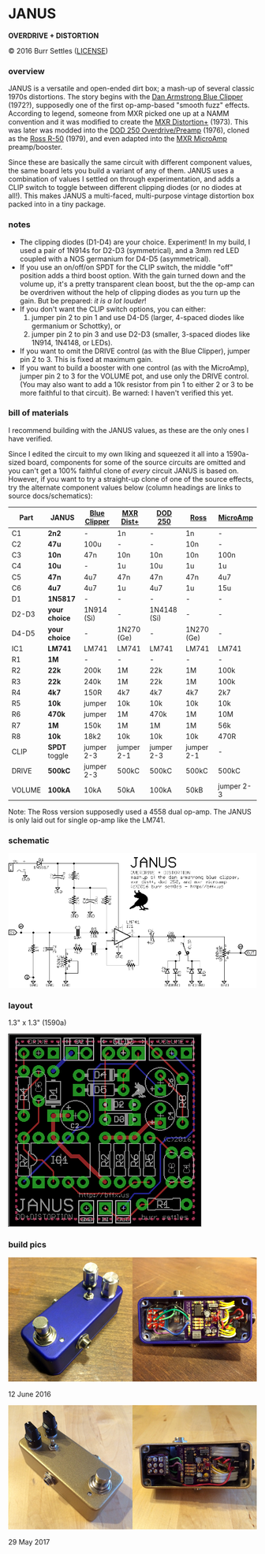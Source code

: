 # JANUS

**OVERDRIVE + DISTORTION**

© 2016 Burr Settles ([LICENSE](../../LICENSE.md))


### overview

JANUS is a versatile and open-ended dirt box; a mash-up of several classic 1970s distortions. The story begins with the [Dan Armstrong Blue Clipper](http://www.effectsdatabase.com/model/danarmstrong/blueclipper) (1972?), supposedly one of the first op-amp-based "smooth fuzz" effects. According to legend, someone from MXR picked one up at a NAMM convention and it was modified to create the [MXR Distortion+](https://en.wikipedia.org/wiki/MXR_Distortion_%2B) (1973). This was later was modded into the [DOD 250 Overdrive/Preamp](http://www.effectsdatabase.com/model/dod/first/250) (1976), cloned as the [Ross R-50](http://www.effectsdatabase.com/model/ross/r50) (1979), and even adapted into the [MXR MicroAmp](http://www.jimdunlop.com/product/m133-micro-amp) preamp/booster.

Since these are basically the same circuit with different component values, the same board lets you build a variant of any of them. JANUS uses a combination of values I settled on through experimentation, and adds a CLIP switch to toggle between different clipping diodes (or no diodes at all!). This makes JANUS a multi-faced, multi-purpose vintage distortion box packed into in a tiny package.


### notes

* The clipping diodes (D1-D4) are your choice. Experiment! In my build, I used a pair of 1N914s for D2-D3 (symmetrical), and a 3mm red LED coupled with a NOS germanium for D4-D5 (asymmetrical).
* If you use an on/off/on SPDT for the CLIP switch, the middle "off" position adds a third boost option. With the gain turned down and the volume up, it's a pretty transparent clean boost, but the the op-amp can be overdriven without the help of clipping diodes as you turn up the gain. But be prepared: _it is a lot louder_!
* If you don't want the CLIP switch options, you can either:
  1. jumper pin 2 to pin 1 and use D4-D5 (larger, 4-spaced diodes like germanium or Schottky), or
  2. jumper pin 2 to pin 3 and use D2-D3 (smaller, 3-spaced diodes like 1N914, 1N4148, or LEDs).
* If you want to omit the DRIVE control (as with the Blue Clipper), jumper pin 2 to 3. This is fixed at maximum gain.
* If you want to build a booster with one control (as with the MicroAmp), jumper pin 2 to 3 for the VOLUME pot, and use only the DRIVE control. (You may also want to add a 10k resistor from pin 1 to either 2 or 3 to be more faithful to that circuit). Be warned: I haven't verified this yet.


### bill of materials

I recommend building with the JANUS values, as these are the only ones I have verified.

Since I edited the circuit to my own liking and squeezed it all into a 1590a-sized board, components for some of the source circuits are omitted and you can't get a 100% faithful clone of _every_ circuit JANUS is based on. However, if you want to try a straight-up clone of one of the source effects, try the alternate component values below (column headings are links to source docs/schematics):

Part | **JANUS** | [Blue Clipper](http://tonepad.com/project.asp?id=49) | [MXR Dist+](http://tonepad.com/project.asp?id=2) | [DOD 250](https://sites.google.com/site/snmavronis/NeoClassicFX/741overdrive/research) | [Ross](http://www.home-wrecker.com/ross_distortion_tan.png) | [MicroAmp](http://www.electrosmash.com/mxr-microamp)
--- | --- | --- | --- | --- | --- | ---
C1 | **2n2** | - | 1n | - | 1n | -
C2 | **47u** | 100u | - | - | 10n | -
C3 | **10n** | 47n | 10n | 10n | 10n | 100n
C4 | **10u** | - | 1u | 10u | 1u | 1u
C5 | **47n** | 4u7 | 47n | 47n | 47n | 4u7
C6 | **4u7** | 4u7 | 1u | 4u7 | 1u | 15u
D1 | **1N5817** | - | - | - | - | -
D2-D3 | **your choice** | 1N914 (Si) | - | 1N4148 (Si) | - | -
D4-D5 | **your choice** | - | 1N270 (Ge) | - | 1N270 (Ge) | -
IC1 | **LM741** | LM741 | LM741 | LM741 | LM741 | LM741
R1 | **1M** | - | - | - | - | -
R2 | **22k** | 200k | 1M | 22k | 1M | 100k
R3 | **22k** | 240k | 1M | 22k | 1M | 100k
R4 | **4k7** | 150R | 4k7 | 4k7 | 4k7 | 2k7
R5 | **10k** | jumper | 10k | 10k | 10k | 10k
R6 | **470k** | jumper | 1M | 470k | 1M | 10M
R7 | **1M** | 150k | 1M | 1M | 1M | 56k
R8 | **10k** | 18k2 | 10k | 10k | 10k | 470R
CLIP | **SPDT** toggle | jumper 2-3 | jumper 2-1 | jumper 2-3 | jumper 2-1 | -
DRIVE | **500kC** | jumper 2-3 | 500kC | 500kC | 500kC | 500kC
VOLUME | **100kA** | 10kA | 50kA | 100kA | 50kB | jumper 2-3

Note: The Ross version supposedly used a 4558 dual op-amp. The JANUS is only laid out for single op-amp like the LM741.


### schematic

![schematic](schematic.png "JANUS")


### layout

1.3" x 1.3" (1590a)

![layout](layout.png "JANUS")


### build pics

![layout](janus_build_20160612.jpg "JANUS")

12 June 2016

![layout](janus_build_20170529.jpg "JANUS")

29 May 2017
